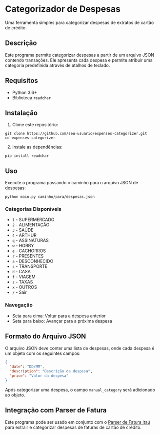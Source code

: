 # Categorizador de Despesas

Uma ferramenta simples para categorizar despesas de extratos de cartão de crédito.

## Descrição

Este programa permite categorizar despesas a partir de um arquivo JSON contendo transações. Ele apresenta cada despesa e permite atribuir uma categoria predefinida através de atalhos de teclado.

## Requisitos

- Python 3.6+
- Biblioteca `readchar`

## Instalação

1. Clone este repositório:
```
git clone https://github.com/seu-usuario/expenses-categorizer.git
cd expenses-categorizer
```

2. Instale as dependências:
```
pip install readchar
```

## Uso

Execute o programa passando o caminho para o arquivo JSON de despesas:

```
python main.py caminho/para/despesas.json
```

### Categorias Disponíveis

- `1` - SUPERMERCADO
- `2` - ALIMENTAÇÃO
- `3` - SAÚDE
- `4` - ARTHUR
- `q` - ASSINATURAS
- `w` - HOBBY
- `e` - CACHORROS
- `r` - PRESENTES
- `a` - DESCONHECIDO
- `s` - TRANSPORTE
- `d` - CASA
- `f` - VIAGEM
- `z` - TAXAS
- `x` - OUTROS
- `/` - Sair

### Navegação

- Seta para cima: Voltar para a despesa anterior
- Seta para baixo: Avançar para a próxima despesa

## Formato do Arquivo JSON

O arquivo JSON deve conter uma lista de despesas, onde cada despesa é um objeto com os seguintes campos:

```json
{
  "date": "DD/MM",
  "description": "Descrição da despesa",
  "price": "Valor da despesa"
}
```

Após categorizar uma despesa, o campo `manual_category` será adicionado ao objeto.

## Integração com Parser de Fatura

Este programa pode ser usado em conjunto com o [Parser de Fatura Itaú](https://github.com/seu-usuario/fatura-itau-parser) para extrair e categorizar despesas de faturas de cartão de crédito.